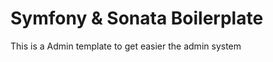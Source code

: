 Symfony & Sonata Boilerplate
========================

This is a Admin template to get easier the admin system
